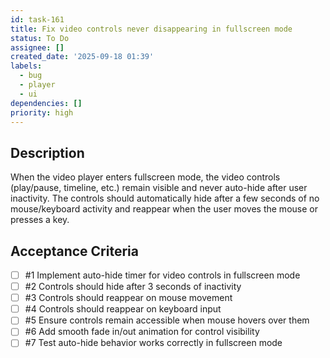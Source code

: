 ```yaml
---
id: task-161
title: Fix video controls never disappearing in fullscreen mode
status: To Do
assignee: []
created_date: '2025-09-18 01:39'
labels:
  - bug
  - player
  - ui
dependencies: []
priority: high
---
```


## Description

When the video player enters fullscreen mode, the video controls (play/pause, timeline, etc.) remain visible and never auto-hide after user inactivity. The controls should automatically hide after a few seconds of no mouse/keyboard activity and reappear when the user moves the mouse or presses a key.

## Acceptance Criteria
<!-- AC:BEGIN -->
- [ ] #1 Implement auto-hide timer for video controls in fullscreen mode
- [ ] #2 Controls should hide after 3 seconds of inactivity
- [ ] #3 Controls should reappear on mouse movement
- [ ] #4 Controls should reappear on keyboard input
- [ ] #5 Ensure controls remain accessible when mouse hovers over them
- [ ] #6 Add smooth fade in/out animation for control visibility
- [ ] #7 Test auto-hide behavior works correctly in fullscreen mode
<!-- AC:END -->

